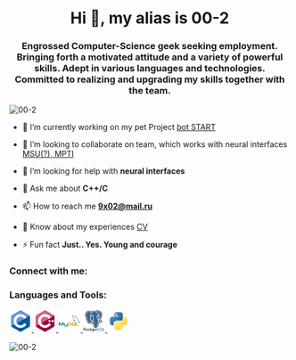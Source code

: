 <h1 align="center">Hi 💫, my alias is 00-2</h1>
<h3 align="center">Engrossed Computer-Science geek seeking employment. Bringing forth a motivated attitude and a variety of powerful skills. Adept in various languages and technologies. Committed to realizing and upgrading my skills together with the team.</h3>

<p align="left"> <img src="https://komarev.com/ghpvc/?username=00-2&label=Views&color=0eb421&style=flat-square" alt="00-2" /> </p>

- 🔭 I’m currently working on my pet Project [bot START](https://vk.com/starthelper)

- 👯 I’m looking to collaborate on team, which works with neural interfaces [MSU(?), MPTI](https://neurobiology.ru/)

- 🤝 I’m looking for help with **neural interfaces**

- 💬 Ask me about **C++/C**

- 📫 How to reach me **9x02@mail.ru**

- 📄 Know about my experiences [CV](https://docs.google.com/document/d/1sRLeJjugNiqlybp4BQKXcv-XPbBOFOKBcg1aukzZH8A/edit?usp=sharing)

- ⚡ Fun fact **Just.. Yes. Young and courage**

<h3 align="left">Connect with me:</h3>
<p align="left">
</p>

<h3 align="left">Languages and Tools:</h3>
<p align="left"> <a href="https://www.cprogramming.com/" target="_blank" rel="noreferrer"> <img src="https://raw.githubusercontent.com/devicons/devicon/master/icons/c/c-original.svg" alt="c" width="40" height="40"/> </a> <a href="https://www.w3schools.com/cpp/" target="_blank" rel="noreferrer"> <img src="https://raw.githubusercontent.com/devicons/devicon/master/icons/cplusplus/cplusplus-original.svg" alt="cplusplus" width="40" height="40"/> </a> <a href="https://www.mysql.com/" target="_blank" rel="noreferrer"> <img src="https://raw.githubusercontent.com/devicons/devicon/master/icons/mysql/mysql-original-wordmark.svg" alt="mysql" width="40" height="40"/> </a> <a href="https://www.postgresql.org" target="_blank" rel="noreferrer"> <img src="https://raw.githubusercontent.com/devicons/devicon/master/icons/postgresql/postgresql-original-wordmark.svg" alt="postgresql" width="40" height="40"/> </a> <a href="https://www.python.org" target="_blank" rel="noreferrer"> <img src="https://raw.githubusercontent.com/devicons/devicon/master/icons/python/python-original.svg" alt="python" width="40" height="40"/> </a> </p>

<p><img align="center" src="https://github-readme-stats.vercel.app/api/top-langs?username=00-2&show_icons=true&theme=radical&locale=en&layout=compact" alt="00-2" /></p>
